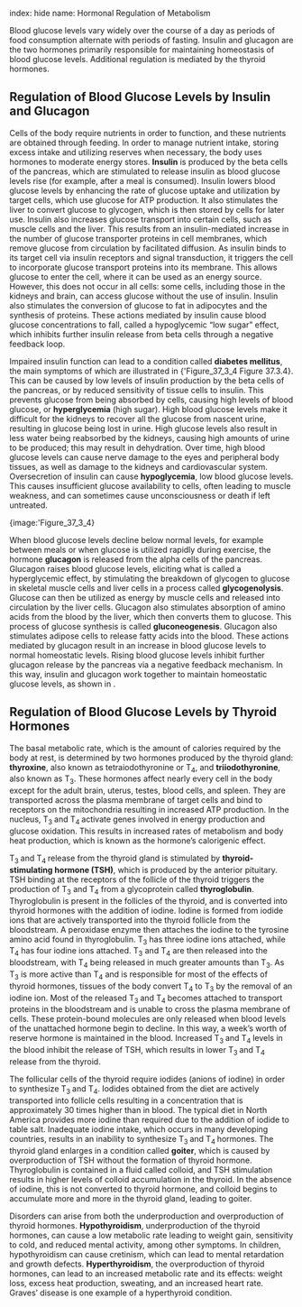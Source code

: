 index: hide
name: Hormonal Regulation of Metabolism

Blood glucose levels vary widely over the course of a day as periods of food consumption alternate with periods of fasting. Insulin and glucagon are the two hormones primarily responsible for maintaining homeostasis of blood glucose levels. Additional regulation is mediated by the thyroid hormones.

## Regulation of Blood Glucose Levels by Insulin and Glucagon

Cells of the body require nutrients in order to function, and these nutrients are obtained through feeding. In order to manage nutrient intake, storing excess intake and utilizing reserves when necessary, the body uses hormones to moderate energy stores.  **Insulin** is produced by the beta cells of the pancreas, which are stimulated to release insulin as blood glucose levels rise (for example, after a meal is consumed). Insulin lowers blood glucose levels by enhancing the rate of glucose uptake and utilization by target cells, which use glucose for ATP production. It also stimulates the liver to convert glucose to glycogen, which is then stored by cells for later use. Insulin also increases glucose transport into certain cells, such as muscle cells and the liver. This results from an insulin-mediated increase in the number of glucose transporter proteins in cell membranes, which remove glucose from circulation by facilitated diffusion. As insulin binds to its target cell via insulin receptors and signal transduction, it triggers the cell to incorporate glucose transport proteins into its membrane. This allows glucose to enter the cell, where it can be used as an energy source. However, this does not occur in all cells: some cells, including those in the kidneys and brain, can access glucose without the use of insulin. Insulin also stimulates the conversion of glucose to fat in adipocytes and the synthesis of proteins. These actions mediated by insulin cause blood glucose concentrations to fall, called a hypoglycemic “low sugar” effect, which inhibits further insulin release from beta cells through a negative feedback loop.

Impaired insulin function can lead to a condition called  **diabetes mellitus**, the main symptoms of which are illustrated in {'Figure_37_3_4 Figure 37.3.4}. This can be caused by low levels of insulin production by the beta cells of the pancreas, or by reduced sensitivity of tissue cells to insulin. This prevents glucose from being absorbed by cells, causing high levels of blood glucose, or  **hyperglycemia** (high sugar). High blood glucose levels make it difficult for the kidneys to recover all the glucose from nascent urine, resulting in glucose being lost in urine. High glucose levels also result in less water being reabsorbed by the kidneys, causing high amounts of urine to be produced; this may result in dehydration. Over time, high blood glucose levels can cause nerve damage to the eyes and peripheral body tissues, as well as damage to the kidneys and cardiovascular system. Oversecretion of insulin can cause  **hypoglycemia**, low blood glucose levels. This causes insufficient glucose availability to cells, often leading to muscle weakness, and can sometimes cause unconsciousness or death if left untreated.


{image:'Figure_37_3_4}
        

When blood glucose levels decline below normal levels, for example between meals or when glucose is utilized rapidly during exercise, the hormone  **glucagon** is released from the alpha cells of the pancreas. Glucagon raises blood glucose levels, eliciting what is called a hyperglycemic effect, by stimulating the breakdown of glycogen to glucose in skeletal muscle cells and liver cells in a process called  **glycogenolysis**. Glucose can then be utilized as energy by muscle cells and released into circulation by the liver cells. Glucagon also stimulates absorption of amino acids from the blood by the liver, which then converts them to glucose. This process of glucose synthesis is called  **gluconeogenesis**. Glucagon also stimulates adipose cells to release fatty acids into the blood. These actions mediated by glucagon result in an increase in blood glucose levels to normal homeostatic levels. Rising blood glucose levels inhibit further glucagon release by the pancreas via a negative feedback mechanism. In this way, insulin and glucagon work together to maintain homeostatic glucose levels, as shown in .

## Regulation of Blood Glucose Levels by Thyroid Hormones

The basal metabolic rate, which is the amount of calories required by the body at rest, is determined by two hormones produced by the thyroid gland:  **thyroxine**, also known as tetraiodothyronine or T<sub>4</sub>, and  **triiodothyronine**, also known as T<sub>3</sub>. These hormones affect nearly every cell in the body except for the adult brain, uterus, testes, blood cells, and spleen. They are transported across the plasma membrane of target cells and bind to receptors on the mitochondria resulting in increased ATP production. In the nucleus, T<sub>3 </sub>and T<sub>4 </sub>activate genes involved in energy production and glucose oxidation. This results in increased rates of metabolism and body heat production, which is known as the hormone’s calorigenic effect.

T<sub>3 </sub>and T<sub>4 </sub>release from the thyroid gland is stimulated by  **thyroid-stimulating hormone (TSH)**, which is produced by the anterior pituitary. TSH binding at the receptors of the follicle of the thyroid triggers the production of T<sub>3</sub> and T<sub>4</sub> from a glycoprotein called  **thyroglobulin**. Thyroglobulin is present in the follicles of the thyroid, and is converted into thyroid hormones with the addition of iodine. Iodine is formed from iodide ions that are actively transported into the thyroid follicle from the bloodstream. A peroxidase enzyme then attaches the iodine to the tyrosine amino acid found in thyroglobulin. T<sub>3</sub> has three iodine ions attached, while T<sub>4</sub> has four iodine ions attached. T<sub>3</sub> and T<sub>4</sub> are then released into the bloodstream, with T<sub>4</sub> being released in much greater amounts than T<sub>3</sub>. As T<sub>3</sub> is more active than T<sub>4</sub> and is responsible for most of the effects of thyroid hormones, tissues of the body convert T<sub>4</sub> to T<sub>3</sub> by the removal of an iodine ion. Most of the released T<sub>3 </sub>and T<sub>4 </sub>becomes attached to transport proteins in the bloodstream and is unable to cross the plasma membrane of cells. These protein-bound molecules are only released when blood levels of the unattached hormone begin to decline. In this way, a week’s worth of reserve hormone is maintained in the blood. Increased T<sub>3 </sub>and T<sub>4 </sub>levels in the blood inhibit the release of TSH, which results in lower T<sub>3 </sub>and T<sub>4 </sub>release from the thyroid.

The follicular cells of the thyroid require iodides (anions of iodine) in order to synthesize T<sub>3 </sub>and T<sub>4</sub>. Iodides obtained from the diet are actively transported into follicle cells resulting in a concentration that is approximately 30 times higher than in blood. The typical diet in North America provides more iodine than required due to the addition of iodide to table salt. Inadequate iodine intake, which occurs in many developing countries, results in an inability to synthesize T<sub>3 </sub>and T<sub>4 </sub>hormones. The thyroid gland enlarges in a condition called  **goiter**, which is caused by overproduction of TSH without the formation of thyroid hormone. Thyroglobulin is contained in a fluid called colloid, and TSH stimulation results in higher levels of colloid accumulation in the thyroid. In the absence of iodine, this is not converted to thyroid hormone, and colloid begins to accumulate more and more in the thyroid gland, leading to goiter.

Disorders can arise from both the underproduction and overproduction of thyroid hormones.  **Hypothyroidism**, underproduction of the thyroid hormones, can cause a low metabolic rate leading to weight gain, sensitivity to cold, and reduced mental activity, among other symptoms. In children, hypothyroidism can cause cretinism, which can lead to mental retardation and growth defects.  **Hyperthyroidism**, the overproduction of thyroid hormones, can lead to an increased metabolic rate and its effects: weight loss, excess heat production, sweating, and an increased heart rate. Graves’ disease is one example of a hyperthyroid condition.
